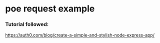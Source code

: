 # poe request example


### Tutorial followed:
https://auth0.com/blog/create-a-simple-and-stylish-node-express-app/
